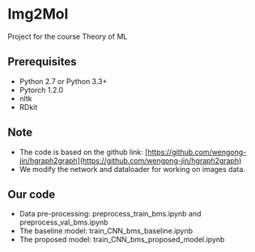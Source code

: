 
# Img2Mol
Project for the course Theory of ML

## Prerequisites
- Python 2.7 or Python 3.3+
- Pytorch 1.2.0
- nltk
- RDkit

## Note
- The code is based on the github link: [https://github.com/wengong-jin/hgraph2graph](https://github.com/wengong-jin/hgraph2graph)
- We modify the network and dataloader for working on images data.

## Our code
- Data pre-processing: preprocess_train_bms.ipynb and preprocess_val_bms.ipynb
- The baseline model: train_CNN_bms_baseline.ipynb
- The proposed model: train_CNN_bms_proposed_model.ipynb